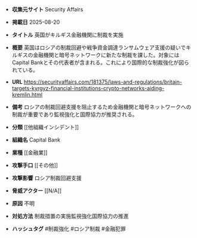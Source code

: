 - **収集元サイト**
Security Affairs

- **掲載日**
2025-08-20

- **タイトル**
英国がキルギス金融機関に制裁を実施

- **概要**
英国はロシアの制裁回避や戦争資金調達ランサムウェア支援の疑いでキルギスの金融機関と暗号ネットワークに新たな制裁を課した。対象にはCapital Bankとその代表者が含まれる。これにより国際的な制裁強化が図られている。

- **URL**
https://securityaffairs.com/181375/laws-and-regulations/britain-targets-kyrgyz-financial-institutions-crypto-networks-aiding-kremlin.html

- **備考**
ロシアの制裁回避支援を阻止するため金融機関と暗号ネットワークへの制裁が重要であり監視強化と国際協力が推奨される。

- **分類**
[[他組織インシデント]]

- **組織名**
Capital Bank

- **業種**
[[金融業]]

- **攻撃手口**
[[その他]]

- **攻撃影響**
ロシア制裁回避支援

- **脅威アクター**
[[N/A]]

- **原因**
不明

- **対処方法**
制裁措置の実施監視強化国際協力の推進

- **ハッシュタグ**
#制裁強化 #ロシア制裁 #金融犯罪
